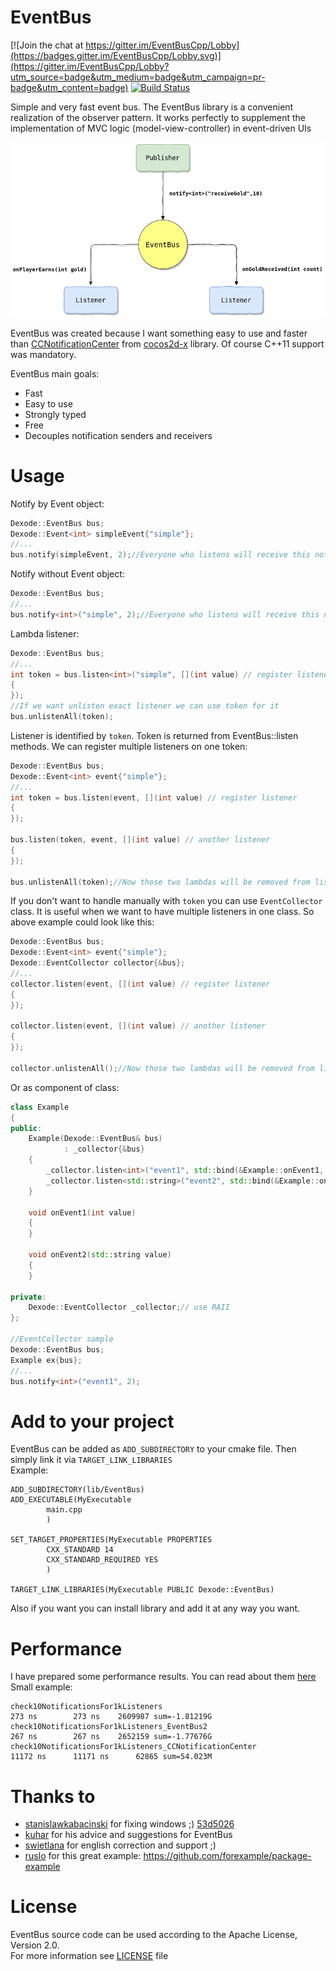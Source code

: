 # EventBus

[![Join the chat at https://gitter.im/EventBusCpp/Lobby](https://badges.gitter.im/EventBusCpp/Lobby.svg)](https://gitter.im/EventBusCpp/Lobby?utm_source=badge&utm_medium=badge&utm_campaign=pr-badge&utm_content=badge) [![Build Status](https://travis-ci.org/gelldur/EventBus.svg?branch=master)](https://travis-ci.org/gelldur/EventBus)


Simple and very fast event bus.
The EventBus library is a convenient realization of the observer pattern.
It works perfectly to supplement the implementation of MVC logic (model-view-controller) in event-driven UIs


![EventBus Diagram](EventBusDiagram.png)


EventBus was created because I want something easy to use and faster than [CCNotificationCenter](https://github.com/cocos2d/cocos2d-x/blob/v2/cocos2dx/support/CCNotificationCenter.h)
from [cocos2d-x](https://github.com/cocos2d/cocos2d-x) library. Of course C++11 support was mandatory.


EventBus main goals:
- Fast
- Easy to use
- Strongly typed
- Free
- Decouples notification senders and receivers

# Usage

Notify by Event object:
```cpp
Dexode::EventBus bus;
Dexode::Event<int> simpleEvent{"simple"};
//...
bus.notify(simpleEvent, 2);//Everyone who listens will receive this notification.
```

Notify without Event object:
```cpp
Dexode::EventBus bus;
//...
bus.notify<int>("simple", 2);//Everyone who listens will receive this notification.
```

Lambda listener:
```cpp
Dexode::EventBus bus;
//...
int token = bus.listen<int>("simple", [](int value) // register listener
{
});
//If we want unlisten exact listener we can use token for it
bus.unlistenAll(token);
```

Listener is identified by `token`. Token is returned from EventBus::listen methods.
We can register multiple listeners on one token:
```cpp
Dexode::EventBus bus;
Dexode::Event<int> event{"simple"};
//...
int token = bus.listen(event, [](int value) // register listener
{
});

bus.listen(token, event, [](int value) // another listener
{
});

bus.unlistenAll(token);//Now those two lambdas will be removed from listeners
``` 

If you don't want to handle manually with `token` you can use `EventCollector` class.
It is useful when we want to have multiple listeners in one class. So above example could look like this:

```cpp
Dexode::EventBus bus;
Dexode::Event<int> event{"simple"};
Dexode::EventCollector collector{&bus};
//...
collector.listen(event, [](int value) // register listener
{
});

collector.listen(event, [](int value) // another listener
{
});

collector.unlistenAll();//Now those two lambdas will be removed from listeners
```

Or as component of class:
```cpp
class Example
{
public:
	Example(Dexode::EventBus& bus)
			: _collector{&bus}
	{
		_collector.listen<int>("event1", std::bind(&Example::onEvent1, this, std::placeholders::_1));
		_collector.listen<std::string>("event2", std::bind(&Example::onEvent2, this, std::placeholders::_1));
	}

	void onEvent1(int value)
	{
	}

	void onEvent2(std::string value)
	{
	}

private:
	Dexode::EventCollector _collector;// use RAII
};

//EventCollector sample
Dexode::EventBus bus;
Example ex{bus};
//...
bus.notify<int>("event1", 2);
```

# Add to your project

EventBus can be added as `ADD_SUBDIRECTORY` to your cmake file.
Then simply link it via `TARGET_LINK_LIBRARIES`  
Example:
```
ADD_SUBDIRECTORY(lib/EventBus)
ADD_EXECUTABLE(MyExecutable
		main.cpp
		)

SET_TARGET_PROPERTIES(MyExecutable PROPERTIES
		CXX_STANDARD 14
		CXX_STANDARD_REQUIRED YES
		)

TARGET_LINK_LIBRARIES(MyExecutable PUBLIC Dexode::EventBus)
```

Also if you want you can install library and add it at any way you want.


# Performance
I have prepared some performance results. You can read about them [here](performance/README.md)  
Small example:

```
check10NotificationsFor1kListeners                                     273 ns        273 ns    2609987 sum=-1.81219G
check10NotificationsFor1kListeners_EventBus2                           267 ns        267 ns    2652159 sum=-1.77676G
check10NotificationsFor1kListeners_CCNotificationCenter              11172 ns      11171 ns      62865 sum=54.023M
```

# Thanks to

- [stanislawkabacinski](https://github.com/stanislawkabacinski) for fixing windows ;) [53d5026](https://github.com/gelldur/EventBus/commit/53d5026cad24810e82cd8d4a43d58cbfe329c502)
- [kuhar](https://github.com/kuhar) for his advice and suggestions for EventBus
- [swietlana](https://github.com/swietlana) for english correction and support ;)
- [ruslo](https://github.com/ruslo) for this great example: https://github.com/forexample/package-example

# License

EventBus source code can be used according to the Apache License, Version 2.0.  
For more information see [LICENSE](LICENSE) file
